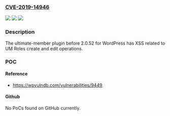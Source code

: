 ### [CVE-2019-14946](https://cve.mitre.org/cgi-bin/cvename.cgi?name=CVE-2019-14946)
![](https://img.shields.io/static/v1?label=Product&message=n%2Fa&color=blue)
![](https://img.shields.io/static/v1?label=Version&message=n%2Fa&color=blue)
![](https://img.shields.io/static/v1?label=Vulnerability&message=n%2Fa&color=brighgreen)

### Description

The ultimate-member plugin before 2.0.52 for WordPress has XSS related to UM Roles create and edit operations.

### POC

#### Reference
- https://wpvulndb.com/vulnerabilities/9449

#### Github
No PoCs found on GitHub currently.

